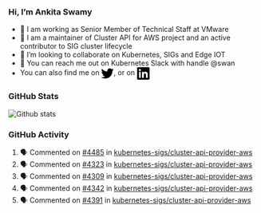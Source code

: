 ### Hi, I’m Ankita Swamy

- 💼 I am working as Senior Member of Technical Staff at VMware
- 👀 I am a maintainer of Cluster API for AWS project and an active contributor to SIG cluster lifecycle
- 💞️ I’m looking to collaborate on Kubernetes, SIGs and Edge IOT
- 💬 You can reach me out on Kubernetes Slack with handle @swan
- You can also find me on <a href="https://twitter.com/SwamyAnkita" target="blank"><img align="center" src="https://raw.githubusercontent.com/Ankitasw/Ankitasw/master/svg/twitter.svg" alt="Ankitasw" height="25" width="25" color="#1DA1f2" /></a>, or on <a href="https://www.linkedin.com/in/Ankitaswamy/" target="blank"><img align="center" src="https://raw.githubusercontent.com/Ankitasw/Ankitasw/master/svg/linkedin.svg" alt="Ankitasw" height="25" width="25" /></a>

### GitHub Stats
![Github stats](https://github-readme-stats.vercel.app/api?username=Ankitasw&count_private=true&show_icons=true&theme=tokyonight)

### GitHub Activity 
<!--START_SECTION:activity-->
1. 🗣 Commented on [#4485](https://github.com/kubernetes-sigs/cluster-api-provider-aws/pull/4485#issuecomment-1706077113) in [kubernetes-sigs/cluster-api-provider-aws](https://github.com/kubernetes-sigs/cluster-api-provider-aws)
2. 🗣 Commented on [#4323](https://github.com/kubernetes-sigs/cluster-api-provider-aws/issues/4323#issuecomment-1706074865) in [kubernetes-sigs/cluster-api-provider-aws](https://github.com/kubernetes-sigs/cluster-api-provider-aws)
3. 🗣 Commented on [#4309](https://github.com/kubernetes-sigs/cluster-api-provider-aws/issues/4309#issuecomment-1706073263) in [kubernetes-sigs/cluster-api-provider-aws](https://github.com/kubernetes-sigs/cluster-api-provider-aws)
4. 🗣 Commented on [#4342](https://github.com/kubernetes-sigs/cluster-api-provider-aws/issues/4342#issuecomment-1706071859) in [kubernetes-sigs/cluster-api-provider-aws](https://github.com/kubernetes-sigs/cluster-api-provider-aws)
5. 🗣 Commented on [#4391](https://github.com/kubernetes-sigs/cluster-api-provider-aws/issues/4391#issuecomment-1706062559) in [kubernetes-sigs/cluster-api-provider-aws](https://github.com/kubernetes-sigs/cluster-api-provider-aws)
<!--END_SECTION:activity-->

